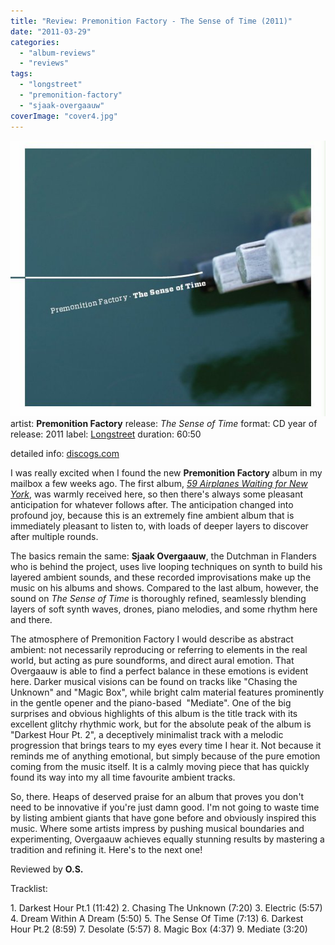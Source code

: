 ```yaml
---
title: "Review: Premonition Factory - The Sense of Time (2011)"
date: "2011-03-29"
categories: 
  - "album-reviews"
  - "reviews"
tags: 
  - "longstreet"
  - "premonition-factory"
  - "sjaak-overgaauw"
coverImage: "cover4.jpg"
---
```


[![](images/cover4.jpg "premonition_sense")](http://www.eveningoflight.nl/wordpress/wp-content/uploads/2011/03/cover4.jpg)artist: **Premonition Factory** release: _The Sense of Time_ format: CD year of release: 2011 label: [Longstreet](http://premonitionfactory.com/) duration: 60:50

detailed info: [discogs.com](http://www.discogs.com/Premonition-Factory-The-Sense-Of-Time/release/2704516)

I was really excited when I found the new **Premonition Factory** album in my mailbox a few weeks ago. The first album, [_59 Airplanes Waiting for New York_](http://www.eveningoflight.nl/2010/04/21/review-premonition-factory-59-airplanes-waiting-for-new-york-2010/ "Review: Premonition Factory – 59 Airplanes Waiting for New York (2010)"), was warmly received here, so then there's always some pleasant anticipation for whatever follows after. The anticipation changed into profound joy, because this is an extremely fine ambient album that is immediately pleasant to listen to, with loads of deeper layers to discover after multiple rounds.

The basics remain the same: **Sjaak Overgaauw**, the Dutchman in Flanders who is behind the project, uses live looping techniques on synth to build his layered ambient sounds, and these recorded improvisations make up the music on his albums and shows. Compared to the last album, however, the sound on _The Sense of Time_ is thoroughly refined, seamlessly blending layers of soft synth waves, drones, piano melodies, and some rhythm here and there.

The atmosphere of Premonition Factory I would describe as abstract ambient: not necessarily reproducing or referring to elements in the real world, but acting as pure soundforms, and direct aural emotion. That Overgaauw is able to find a perfect balance in these emotions is evident here. Darker musical visions can be found on tracks like "Chasing the Unknown" and "Magic Box", while bright calm material features prominently in the gentle opener and the piano-based  "Mediate". One of the big surprises and obvious highlights of this album is the title track with its excellent glitchy rhythmic work, but for the absolute peak of the album is "Darkest Hour Pt. 2", a deceptively minimalist track with a melodic progression that brings tears to my eyes every time I hear it. Not because it reminds me of anything emotional, but simply because of the pure emotion coming from the music itself. It is a calmly moving piece that has quickly found its way into my all time favourite ambient tracks.

So, there. Heaps of deserved praise for an album that proves you don't need to be innovative if you're just damn good. I'm not going to waste time by listing ambient giants that have gone before and obviously inspired this music. Where some artists impress by pushing musical boundaries and experimenting, Overgaauw achieves equally stunning results by mastering a tradition and refining it. Here's to the next one!

Reviewed by **O.S.**

Tracklist:

1\. Darkest Hour Pt.1 (11:42) 2. Chasing The Unknown (7:20) 3. Electric (5:57) 4. Dream Within A Dream (5:50) 5. The Sense Of Time (7:13) 6. Darkest Hour Pt.2 (8:59) 7. Desolate (5:57) 8. Magic Box (4:37) 9. Mediate (3:20)
